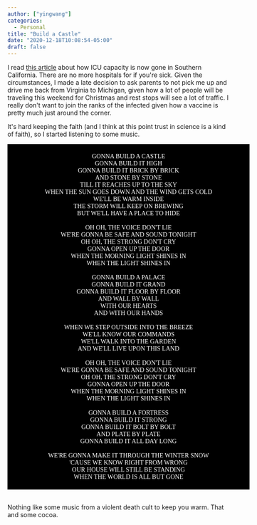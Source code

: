 ```yaml
---
author: ["yingwang"]
categories:
  - Personal
title: "Build a Castle"
date: "2020-12-18T10:08:54-05:00"
draft: false
---
```


I read [this
article](https://ktla.com/news/california/california-reports-record-number-of-daily-covid-19-infections-deaths/)
about how ICU capacity is now gone in Southern California. There are no more
hospitals for if you're sick. Given the circumstances, I made a late decision to
ask parents to not pick me up and drive me back from Virginia to Michigan, given
how a lot of people will be traveling this weekend for Christmas and rest stops
will see a lot of traffic. I really don't want to join the ranks of the infected
given how a vaccine is pretty much just around the corner.

It's hard keeping the faith (and I think at this point trust in science is a
kind of faith), so I started listening to some music.

<div style="background-color: black; color: white; text-align: center; font-family: 'Times New Roman'; padding: 20px; width: 100%">
GONNA BUILD A CASTLE
<br/>
GONNA BUILD IT HIGH
<br/>
GONNA BUILD IT BRICK BY BRICK
<br/>
AND STONE BY STONE
<br/>
TILL IT REACHES UP TO THE SKY
<br/>
WHEN THE SUN GOES DOWN AND THE WIND GETS COLD
<br/>
WE'LL BE WARM INSIDE
<br/>
THE STORM WILL KEEP ON BREWING
<br/>
BUT WE'LL HAVE A PLACE TO HIDE
<br/>
<br/>
OH OH, THE VOICE DON'T LIE
<br/>
WE'RE GONNA BE SAFE AND SOUND TONIGHT
<br/>
OH OH, THE STRONG DON'T CRY
<br/>
GONNA OPEN UP THE DOOR
<br/>
WHEN THE MORNING LIGHT SHINES IN
<br/>
WHEN THE LIGHT SHINES IN
<br/>
<br/>
GONNA BUILD A PALACE
<br/>
GONNA BUILD IT GRAND
<br/>
GONNA BUILD IT FLOOR BY FLOOR
<br/>
AND WALL BY WALL
<br/>
WITH OUR HEARTS
<br/>
AND WITH OUR HANDS
<br/>
<br/>
WHEN WE STEP OUTSIDE INTO THE BREEZE
<br/>
WE'LL KNOW OUR COMMANDS
<br/>
WE'LL WALK INTO THE GARDEN
<br/>
AND WE'LL LIVE UPON THIS LAND
<br/>
<br/>
OH OH, THE VOICE DON'T LIE
<br/>
WE'RE GONNA BE SAFE AND SOUND TONIGHT
<br/>
OH OH, THE STRONG DON'T CRY
<br/>
GONNA OPEN UP THE DOOR
<br/>
WHEN THE MORNING LIGHT SHINES IN
<br/>
WHEN THE LIGHT SHINES IN
<br/>
<br/>
GONNA BUILD A FORTRESS
<br/>
GONNA BUILD IT STRONG
<br/>
GONNA BUILD IT BOLT BY BOLT
<br/>
AND PLATE BY PLATE
<br/>
GONNA BUILD IT ALL DAY LONG
<br/>
<br/>
WE'RE GONNA MAKE IT THROUGH THE WINTER SNOW
<br/>
'CAUSE WE KNOW RIGHT FROM WRONG
<br/>
OUR HOUSE WILL STILL BE STANDING
<br/>
WHEN THE WORLD IS ALL BUT GONE
</div>
<br/>

Nothing like some music from a violent death cult to keep you warm. That and
some cocoa.
